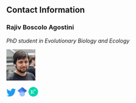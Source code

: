 <html>
<body>

<h2>Contact Information</h2>
<h3><b>Rajiv Boscolo Agostini</b></h3>
<p><i>PhD student in Evolutionary Biology and Ecology</i></p>

<p><img src="321678B2-723C-4F32-A93E-58E566760543.jpeg" alt="Photo" style="width:15%"></p>
<a href="https://twitter.com/Rajiv94_"><img src="images/Logo_of_Twitter.png", width="5%"></a>
<a href="https://scholar.google.com/citations?user=Z1vQ4lEAAAAJ&hl=it"><img src="images/Google_Scholar_logo.png", width="5%"></a>
<a href="https://www.researchgate.net/profile/Rajiv-Boscolo-Agostini"><img src="images/ResearchGate_icon.png", width="5%"></a>
</body>
</html>

